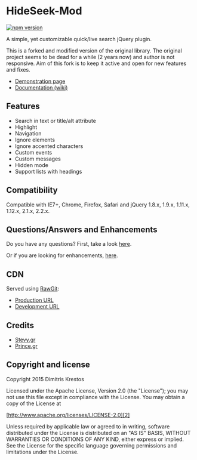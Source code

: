 # HideSeek-Mod

[![npm version](https://badge.fury.io/js/hideseek.png)](http://badge.fury.io/js/hideseek)

A simple, yet customizable quick/live search jQuery plugin.

This is a forked and modified version of the original library. The original project seems to be dead for a while (2 years now) and author is not responsive. Aim of this fork is to keep it active and open for new features and fixes.

* [Demonstration page][1]
* [Documentation (wiki)][3]

## Features

* Search in text or title/alt attribute
* Highlight
* Navigation
* Ignore elements
* Ignore accented characters
* Custom events
* Custom messages
* Hidden mode
* Support lists with headings

## Compatibility

Compatible with IE7+, Chrome, Firefox, Safari
and jQuery 1.8.x, 1.9.x, 1.11.x, 1.12.x, 2.1.x, 2.2.x.

## Questions/Answers and Enhancements

Do you have any questions? First, take a look [here][6].

Or if you are looking for enhancements, [here][7].

## CDN
Served using [RawGit][8]:
* [Production URL][9]
* [Development URL][10]

## Credits
* [Stevy.gr][4]
* [Prince.gr][5]

## Copyright and license

Copyright 2015 Dimitris Krestos

Licensed under the Apache License, Version 2.0 (the "License");
you may not use this file except in compliance with the License.
You may obtain a copy of the License at

[http://www.apache.org/licenses/LICENSE-2.0][2]

Unless required by applicable law or agreed to in writing, software
distributed under the License is distributed on an "AS IS" BASIS,
WITHOUT WARRANTIES OR CONDITIONS OF ANY KIND, either express or implied.
See the License for the specific language governing permissions and
limitations under the License.

  [1]: http://vdw.github.io/HideSeek/
  [2]: http://www.apache.org/licenses/LICENSE-2.0
  [3]: https://github.com/vdw/HideSeek/wiki
  [4]: http://stevy.gr/
  [5]: http://prince.gr/
  [6]: https://github.com/vdw/HideSeek/issues?utf8=%E2%9C%93&q=label%3Aquestion
  [7]: https://github.com/vdw/HideSeek/issues?utf8=%E2%9C%93&q=label%3Aenhancement
  [8]: https://rawgit.com/
  [9]: https://cdn.rawgit.com/vdw/HideSeek/master/jquery.hideseek.min.js
  [10]: https://rawgit.com/vdw/HideSeek/master/jquery.hideseek.min.js

